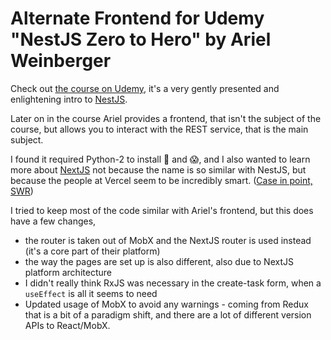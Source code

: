 # Alternate Frontend for Udemy "NestJS Zero to Hero" by Ariel Weinberger

Check out [the course on Udemy](https://www.udemy.com/share/101ZIcAEUad1hTQH4F/), it's a very gently presented and enlightening intro to [NestJS](https://nestjs.com/).

Later on in the course Ariel provides a frontend, that isn't the subject of the course, but allows you to interact with the REST service, that is the main subject.

I found it required Python-2 to install 🐍 and 😱, and I also wanted to learn more about [NextJS](https://nextjs.org/) not because the name is so similar with NestJS, but because the people at Vercel seem to be incredibly smart. ([Case in point, SWR](https://swr.vercel.app/))

I tried to keep most of the code similar with Ariel's frontend, but this does have a few changes,
* the router is taken out of MobX and the NextJS router is used instead (it's a core part of their platform)
* the way the pages are set up is also different, also due to NextJS platform architecture
* I didn't really think RxJS was necessary in the create-task form, when a `useEffect` is all it seems to need
* Updated usage of MobX to avoid any warnings - coming from Redux that is a bit of a paradigm shift, and there are a lot of different version APIs to React/MobX.
